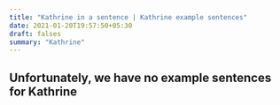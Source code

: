 ```yaml
---
title: "Kathrine in a sentence | Kathrine example sentences"
date: 2021-01-20T19:57:50+05:30
draft: falses
summary: "Kathrine"
---
```

## Unfortunately, we have no example sentences for Kathrine                 
